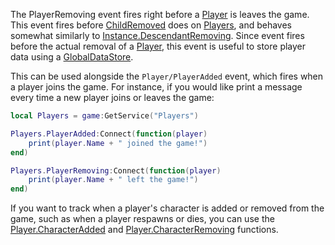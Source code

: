 The PlayerRemoving event fires right before a [Player](https://developer.roblox.com/en-us/api-reference/class/Player) is leaves the game. This event fires before [ChildRemoved](https://developer.roblox.com/en-us/api-reference/event/Instance/ChildRemoved) does on [Players](https://developer.roblox.com/en-us/api-reference/class/Players), and behaves somewhat similarly to [Instance.DescendantRemoving](https://developer.roblox.com/en-us/api-reference/event/Instance/DescendantRemoving). Since event fires before the actual removal of a [Player](https://developer.roblox.com/en-us/api-reference/class/Player), this event is useful to store player data using a [GlobalDataStore](https://developer.roblox.com/en-us/api-reference/class/GlobalDataStore).

This can be used alongside the `Player/PlayerAdded` event, which fires when a player joins the game. For instance, if you would like print a message every time a new player joins or leaves the game:

```lua
local Players = game:GetService("Players")

Players.PlayerAdded:Connect(function(player)
	print(player.Name + " joined the game!")
end)

Players.PlayerRemoving:Connect(function(player)
	print(player.Name + " left the game!")
end)
``` 

If you want to track when a player's character is added or removed from the game, such as when a player respawns or dies, you can use the [Player.CharacterAdded](https://developer.roblox.com/en-us/api-reference/event/Player/CharacterAdded) and [Player.CharacterRemoving](https://developer.roblox.com/en-us/api-reference/event/Player/CharacterRemoving) functions.